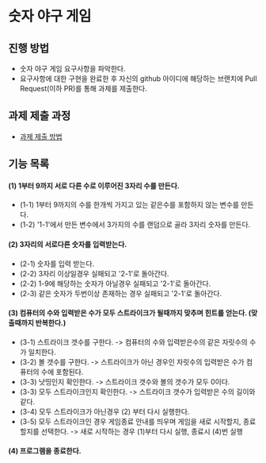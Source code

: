 # 숫자 야구 게임
## 진행 방법
* 숫자 야구 게임 요구사항을 파악한다.
* 요구사항에 대한 구현을 완료한 후 자신의 github 아이디에 해당하는 브랜치에 Pull Request(이하 PR)를 통해 과제를 제출한다.

## 과제 제출 과정
* [과제 제출 방법](https://github.com/next-step/nextstep-docs/tree/master/precourse)

## 기능 목록
#### (1) 1부터 9까지 서로 다른 수로 이루어진 3자리 수를 만든다.
* (1-1) 1부터 9까지의 수를 한개씩 가지고 있는 같은수를 포함하지 않는 변수를 만든다.
* (1-2) '1-1'에서 만든 변수에서 3가지의 수를 랜덤으로 골라 3자리 숫자를 만든다.

#### (2) 3자리의 서로다른 숫자를 입력받는다.
* (2-1) 숫자를 입력 받는다.
* (2-2) 3자리 이상일경우 실패되고 '2-1'로 돌아간다.
* (2-2) 1-9에 해당하는 숫자가 아닐경우 실패되고 '2-1'로 돌아간다.
* (2-3) 같은 숫자가 두번이상 존재하는 경우 실패되고 '2-1'로 돌아간다.

#### (3) 컴퓨터의 수와 입력받은 수가 모두 스트라이크가 될때까지 맞추며 힌트를 얻는다. (맞출때까지 반복한다.)
* (3-1) 스트라이크 갯수를 구한다. -> 컴퓨터의 수와 입력받은수의 같은 자릿수의 수가 일치한다.
* (3-2) 볼 갯수를 구한다. -> 스트라이크가 아닌 경우인 자릿수의 입력받은 수가 컴퓨터의 수에 포함된다.
* (3-3) 낫띵인지 확인한다. -> 스트라이크 갯수와 볼의 갯수가 모두 0이다.
* (3-3) 모두 스트라이크인지 확인한다. -> 스트라이크 갯수가 입력받은 수의 길이와 같다.
* (3-4) 모두 스트라이크가 아닌경우 (2) 부터 다시 실행한다.
* (3-5) 모두 스트라이크인 경우 게임종료 안내를 띄우며 게임을 새로 시작할지, 종료할지를 선택한다. -> 새로 시작하는 경우 (1)부터 다시 실행, 종료시 (4)번 실행

#### (4) 프로그램을 종료한다.
